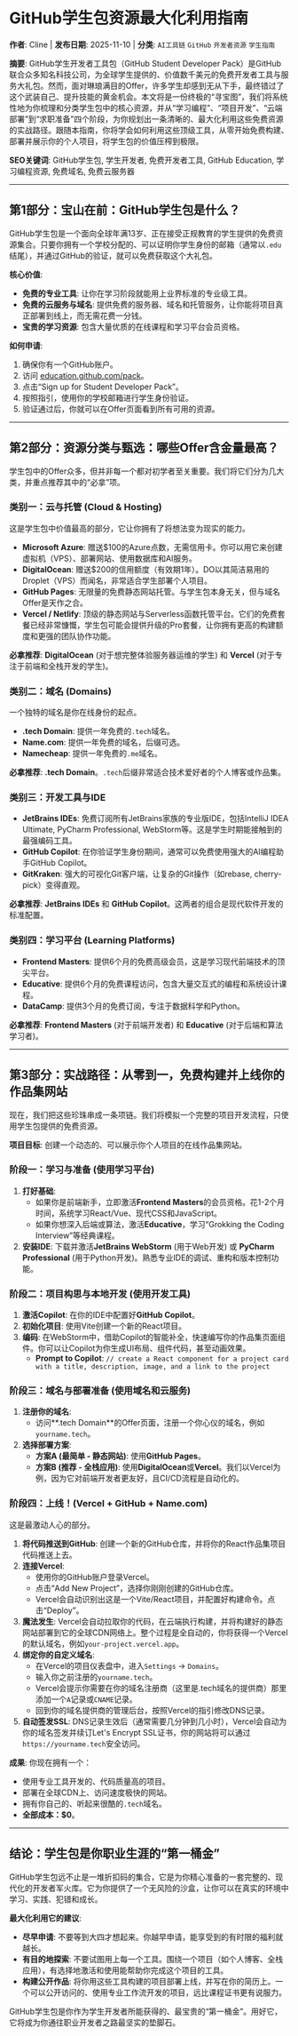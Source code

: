 # GitHub学生包资源最大化利用指南

**作者**: Cline | **发布日期**: 2025-11-10 | **分类**: `AI工具链` `GitHub` `开发者资源` `学生指南`

**摘要**: GitHub学生开发者工具包（GitHub Student Developer Pack）是GitHub联合众多知名科技公司，为全球学生提供的、价值数千美元的免费开发者工具与服务大礼包。然而，面对琳琅满目的Offer，许多学生却感到无从下手，最终错过了这个武装自己、提升技能的黄金机会。本文将是一份终极的“寻宝图”，我们将系统性地为你梳理和分类学生包中的核心资源，并从“学习编程”、“项目开发”、“云端部署”到“求职准备”四个阶段，为你规划出一条清晰的、最大化利用这些免费资源的实战路径。跟随本指南，你将学会如何利用这些顶级工具，从零开始免费构建、部署并展示你的个人项目，将学生包的价值压榨到极限。

**SEO关键词**: GitHub学生包, 学生开发者, 免费开发者工具, GitHub Education, 学习编程资源, 免费域名, 免费云服务器

---

## 第1部分：宝山在前：GitHub学生包是什么？

GitHub学生包是一个面向全球年满13岁、正在接受正规教育的学生提供的免费资源集合。只要你拥有一个学校分配的、可以证明你学生身份的邮箱（通常以`.edu`结尾），并通过GitHub的验证，就可以免费获取这个大礼包。

**核心价值**:
-   **免费的专业工具**: 让你在学习阶段就能用上业界标准的专业级工具。
-   **免费的云服务与域名**: 提供免费的服务器、域名和托管服务，让你能将项目真正部署到线上，而无需花费一分钱。
-   **宝贵的学习资源**: 包含大量优质的在线课程和学习平台会员资格。

**如何申请**:
1.  确保你有一个GitHub账户。
2.  访问 [education.github.com/pack](https://education.github.com/pack)。
3.  点击“Sign up for Student Developer Pack”。
4.  按照指引，使用你的学校邮箱进行学生身份验证。
5.  验证通过后，你就可以在Offer页面看到所有可用的资源。

---

## 第2部分：资源分类与甄选：哪些Offer含金量最高？

学生包中的Offer众多，但并非每一个都对初学者至关重要。我们将它们分为几大类，并重点推荐其中的“必拿”项。

### 类别一：云与托管 (Cloud & Hosting)

这是学生包中价值最高的部分，它让你拥有了将想法变为现实的能力。

-   **Microsoft Azure**: 赠送$100的Azure点数，无需信用卡。你可以用它来创建虚拟机（VPS）、部署网站、使用数据库和AI服务。
-   **DigitalOcean**: 赠送$200的信用额度（有效期1年）。DO以其简洁易用的Droplet（VPS）而闻名，非常适合学生部署个人项目。
-   **GitHub Pages**: 无限量的免费静态网站托管。与学生包本身无关，但与域名Offer是天作之合。
-   **Vercel / Netlify**: 顶级的静态网站与Serverless函数托管平台。它们的免费套餐已经非常慷慨，学生包可能会提供升级的Pro套餐，让你拥有更高的构建额度和更强的团队协作功能。

**必拿推荐**: **DigitalOcean** (对于想完整体验服务器运维的学生) 和 **Vercel** (对于专注于前端和全栈开发的学生)。

### 类别二：域名 (Domains)

一个独特的域名是你在线身份的起点。

-   **.tech Domain**: 提供一年免费的`.tech`域名。
-   **Name.com**: 提供一年免费的域名，后缀可选。
-   **Namecheap**: 提供一年免费的`.me`域名。

**必拿推荐**: **.tech Domain**。`.tech`后缀非常适合技术爱好者的个人博客或作品集。

### 类别三：开发工具与IDE

-   **JetBrains IDEs**: 免费订阅所有JetBrains家族的专业版IDE，包括IntelliJ IDEA Ultimate, PyCharm Professional, WebStorm等。这是学生时期能接触到的最强编码工具。
-   **GitHub Copilot**: 在你验证学生身份期间，通常可以免费使用强大的AI编程助手GitHub Copilot。
-   **GitKraken**: 强大的可视化Git客户端，让复杂的Git操作（如rebase, cherry-pick）变得直观。

**必拿推荐**: **JetBrains IDEs** 和 **GitHub Copilot**。这两者的组合是现代软件开发的标准配置。

### 类别四：学习平台 (Learning Platforms)

-   **Frontend Masters**: 提供6个月的免费高级会员，这是学习现代前端技术的顶尖平台。
-   **Educative**: 提供6个月的免费课程访问，包含大量交互式的编程和系统设计课程。
-   **DataCamp**: 提供3个月的免费订阅，专注于数据科学和Python。

**必拿推荐**: **Frontend Masters** (对于前端开发者) 和 **Educative** (对于后端和算法学习者)。

---

## 第3部分：实战路径：从零到一，免费构建并上线你的作品集网站

现在，我们把这些珍珠串成一条项链。我们将模拟一个完整的项目开发流程，只使用学生包提供的免费资源。

**项目目标**: 创建一个动态的、可以展示你个人项目的在线作品集网站。

### 阶段一：学习与准备 (使用学习平台)

1.  **打好基础**:
    -   如果你是前端新手，立即激活**Frontend Masters**的会员资格。花1-2个月时间，系统学习React/Vue、现代CSS和JavaScript。
    -   如果你想深入后端或算法，激活**Educative**，学习“Grokking the Coding Interview”等经典课程。
2.  **安装IDE**: 下载并激活**JetBrains WebStorm** (用于Web开发) 或 **PyCharm Professional** (用于Python开发)。熟悉专业IDE的调试、重构和版本控制功能。

### 阶段二：项目构思与本地开发 (使用开发工具)

1.  **激活Copilot**: 在你的IDE中配置好**GitHub Copilot**。
2.  **初始化项目**: 使用Vite创建一个新的React项目。
3.  **编码**: 在WebStorm中，借助Copilot的智能补全，快速编写你的作品集页面组件。你可以让Copilot为你生成UI布局、组件代码，甚至动画效果。
    -   **Prompt to Copilot**: `// create a React component for a project card with a title, description, image, and a link to the project`

### 阶段三：域名与部署准备 (使用域名和云服务)

1.  **注册你的域名**:
    -   访问**.tech Domain**的Offer页面，注册一个你心仪的域名，例如`yourname.tech`。
2.  **选择部署方案**:
    -   **方案A (最简单 - 静态网站)**: 使用**GitHub Pages**。
    -   **方案B (推荐 - 全栈应用)**: 使用**DigitalOcean**或**Vercel**。我们以Vercel为例，因为它对前端开发者更友好，且CI/CD流程是自动化的。

### 阶段四：上线！(Vercel + GitHub + Name.com)

这是最激动人心的部分。

1.  **将代码推送到GitHub**: 创建一个新的GitHub仓库，并将你的React作品集项目代码推送上去。
2.  **连接Vercel**:
    -   使用你的GitHub账户登录Vercel。
    -   点击“Add New Project”，选择你刚刚创建的GitHub仓库。
    -   Vercel会自动识别出这是一个Vite/React项目，并配置好构建命令。点击“Deploy”。
3.  **魔法发生**: Vercel会自动拉取你的代码，在云端执行构建，并将构建好的静态网站部署到它的全球CDN网络上。整个过程是全自动的，你将获得一个Vercel的默认域名，例如`your-project.vercel.app`。
4.  **绑定你的自定义域名**:
    -   在Vercel的项目仪表盘中，进入`Settings` -> `Domains`。
    -   输入你之前注册的`yourname.tech`。
    -   Vercel会提示你需要在你的域名注册商（这里是.tech域名的提供商）那里添加一个`A`记录或`CNAME`记录。
    -   回到你的域名提供商的管理后台，按照Vercel的指引修改DNS记录。
5.  **自动签发SSL**: DNS记录生效后（通常需要几分钟到几小时），Vercel会自动为你的域名签发并续订Let's Encrypt SSL证书，你的网站将可以通过`https://yourname.tech`安全访问。

**成果**:
你现在拥有一个：
-   使用专业工具开发的、代码质量高的项目。
-   部署在全球CDN上、访问速度极快的网站。
-   拥有你自己的、听起来很酷的`.tech`域名。
-   **全部成本：$0**。

---

## 结论：学生包是你职业生涯的“第一桶金”

GitHub学生包远不止是一堆折扣码的集合，它是为你精心准备的一套完整的、现代化的开发者军火库。它为你提供了一个无风险的沙盒，让你可以在真实的环境中学习、实践、犯错和成长。

**最大化利用它的建议**:
-   **尽早申请**: 不要等到大四才想起来。你越早申请，能享受到的有时限的福利就越长。
-   **有目的地探索**: 不要试图用上每一个工具。围绕一个项目（如个人博客、全栈应用），有选择地激活和使用能帮助你完成这个项目的工具。
-   **构建公开作品**: 将你用这些工具构建的项目部署上线，并写在你的简历上。一个可以公开访问的、使用专业工作流开发的项目，远比课程证书更有说服力。

GitHub学生包是你作为学生开发者所能获得的、最宝贵的“第一桶金”。用好它，它将成为你通往职业开发者之路最坚实的垫脚石。
